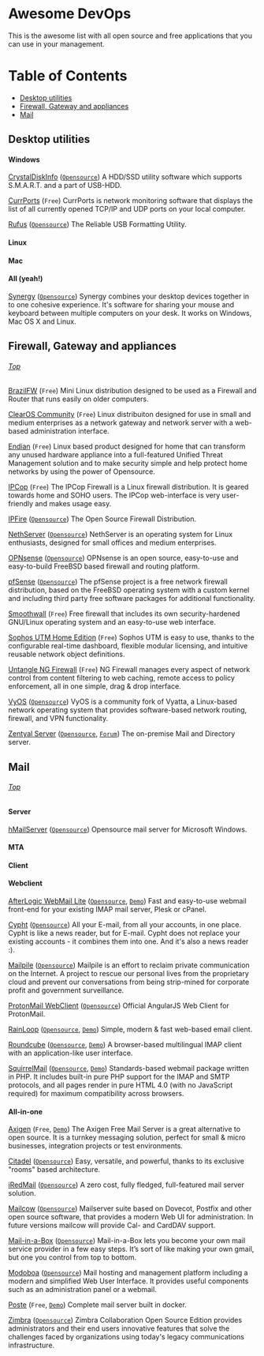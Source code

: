 # Awesome DevOps
This is the awesome list with all open source and free applications that you can use in your management.

Table of Contents
=================
  - [Desktop utilities](#desktop-utilities)
  - [Firewall, Gateway and appliances](#firewall-gateway-and-appliances)
  - [Mail](#mail)

## Desktop utilities

#### Windows

[CrystalDiskInfo](http://crystalmark.info/software/CrystalDiskInfo/index-e.html) ([`Opensource`](http://crystalmark.info/download/index-e.html)) A HDD/SSD utility software which supports S.M.A.R.T. and a part of USB-HDD.

[CurrPorts](http://www.nirsoft.net/utils/cports.html) (`Free`) CurrPorts is network monitoring software that displays the list of all currently opened TCP/IP and UDP ports on your local computer.

[Rufus](https://rufus.akeo.ie) ([`Opensource`](https://github.com/pbatard/rufus)) The Reliable USB Formatting Utility.

#### Linux

#### Mac

#### All (yeah!)

[Synergy](http://synergy-project.org) ([`Opensource`](https://github.com/synergy/synergy)) Synergy combines your desktop devices together in to one cohesive experience. It's software for sharing your mouse and keyboard between multiple computers on your desk. It works on Windows, Mac OS X and Linux.

  
## Firewall, Gateway and appliances
###### [Top](#table-of-contents)

[BrazilFW](http://www.brazilfw.com.br) (`Free`) Mini Linux distribution designed to be used as a Firewall and Router that runs easily on older computers.

[ClearOS Community](https://www.clearos.com/clearfoundation/software/clearos-7-community) (`Free`) Linux distribuiton designed for use in small and medium enterprises as a network gateway and network server with a web-based administration interface.

[Endian](http://www.endian.com/community/overview) (`Free`) Linux based product designed for home that can transform any unused hardware appliance into a full-featured Unified Threat Management solution and to make security simple and help protect home networks by using the power of Opensource.

[IPCop](http://www.ipcop.org) (`Free`) The IPCop Firewall is a Linux firewall distribution. It is geared towards home and SOHO users. The IPCop web-interface is very user-friendly and makes usage easy.

[IPFire](http://www.ipfire.org) ([`Opensource`](https://github.com/ipfire)) The Open Source Firewall Distribution.

[NethServer](http://www.nethserver.org) ([`Opensource`](https://github.com/NethServer)) NethServer is an operating system for Linux enthusiasts, designed for small offices and medium enterprises.

[OPNsense](https://opnsense.org) ([`Opensource`](https://github.com/opnsense)) OPNsense is an open source, easy-to-use and easy-to-build FreeBSD based firewall and routing platform.

[pfSense](https://pfsense.org) ([`Opensource`](https://github.com/pfsense)) The pfSense project is a free network firewall distribution, based on the FreeBSD operating system with a custom kernel and including third party free software packages for additional functionality.

[Smoothwall](http://www.smoothwall.org) (`Free`) Free firewall that includes its own security-hardened GNU/Linux operating system and an easy-to-use web interface.

[Sophos UTM Home Edition](https://www.sophos.com/en-us/products/free-tools/sophos-utm-home-edition.aspx) (`Free`) Sophos UTM is easy to use, thanks to the configurable real-time dashboard, flexible modular licensing, and intuitive reusable network object definitions.

[Untangle NG Firewall](http://www.untangle.com/get-untangle/) (`Free`) NG Firewall manages every aspect of network control from content filtering to web caching, remote access to policy enforcement, all in one simple, drag & drop interface.

[VyOS](http://vyos.net) ([`Opensource`](https://github.com/vyos)) VyOS is a community fork of Vyatta, a Linux-based network operating system that provides software-based network routing, firewall, and VPN functionality.

[Zentyal Server](http://www.zentyal.org/server/) ([`Opensource`](https://github.com/Zentyal/zentyal), [`Forum`](https://forum.zentyal.org)) The on-premise Mail and Directory server.


## Mail
###### [Top](#table-of-contents)

#### Server

[hMailServer](https://www.hmailserver.com) ([`Opensource`](https://github.com/hmailserver/hmailserver)) Opensource mail server for Microsoft Windows.

#### MTA

#### Client

#### Webclient

[AfterLogic WebMail Lite](http://www.afterlogic.org/webmail-lite) ([`Opensource`](https://github.com/afterlogic/webmail-lite), [`Demo`](https://lite.afterlogic.com)) Fast and easy-to-use webmail front-end for your existing IMAP mail server, Plesk or cPanel.

[Cypht](http://cypht.org) ([`Opensource`](https://github.com/jasonmunro/hm3)) All your E-mail, from all your accounts, in one place. Cypht is like a news reader, but for E-mail. Cypht does not replace your existing accounts - it combines them into one. And it's also a news reader :).

[Mailpile](https://www.mailpile.is) ([`Opensource`](https://github.com/mailpile/Mailpile)) Mailpile is an effort to reclaim private communication on the Internet. A project to rescue our personal lives from the proprietary cloud and prevent our conversations from being strip-mined for corporate profit and government surveillance.

[ProtonMail WebClient](https://protonmail.com) ([`Opensource`](https://github.com/ProtonMail/WebClient)) Official AngularJS Web Client for ProtonMail.

[RainLoop](http://www.rainloop.net) ([`Opensource`](https://github.com/RainLoop/rainloop-webmail), [`Demo`](http://demo.rainloop.net)) Simple, modern & fast web-based email client.

[Roundcube](https://roundcube.net) ([`Opensource`](https://github.com/roundcube/roundcubemail), [`Demo`](https://roundcube.net/screens)) A browser-based multilingual IMAP client with an application-like user interface.

[SquirrelMail](https://squirrelmail.org) ([`Opensource`](http://sourceforge.net/p/squirrelmail/code/HEAD/tree/), [`Demo`](https://squirrelmail.org/screenshots.php)) Standards-based webmail package written in PHP. It includes built-in pure PHP support for the IMAP and SMTP protocols, and all pages render in pure HTML 4.0 (with no JavaScript required) for maximum compatibility across browsers.

#### All-in-one

[Axigen](https://www.axigen.com/mail-server/free) (`Free`, [`Demo`](https://www.axigen.com/mail-server/free)) The Axigen Free Mail Server is a great alternative to open source. It is a turnkey messaging solution, perfect for small & micro businesses, integration projects or test environments.

[Citadel](http://www.citadel.org) ([`Opensource`](http://code.citadel.org)) Easy, versatile, and powerful, thanks to its exclusive "rooms" based architecture.

[iRedMail](http://www.iredmail.org) ([`Opensource`](https://bitbucket.org/zhb/iredmail/src)) A zero cost, fully fledged, full-featured mail server solution.

[Mailcow](http://mailcow.email) ([`Opensource`](https://github.com/andryyy/mailcow)) Mailserver suite based on Dovecot, Postfix and other open source software, that provides a modern Web UI for administration. In future versions mailcow will provide Cal- and CardDAV support.

[Mail-in-a-Box](https://mailinabox.email) ([`Opensource`](https://github.com/mail-in-a-box/mailinabox)) Mail-in-a-Box lets you become your own mail service provider in a few easy steps. It’s sort of like making your own gmail, but one you control from top to bottom.

[Modoboa](http://modoboa.org) ([`Opensource`](https://github.com/tonioo/modoboa)) Mail hosting and management platform including a modern and simplified Web User Interface. It provides useful components such as an administration panel or a webmail.

[Poste](https://poste.io) (`Free`, [`Demo`](https://poste.io/admin/login#admin@poste.io;admin)) Complete mail server built in docker.

[Zimbra](https://www.zimbra.com/open-source) ([`Opensource`](https://github.com/Zimbra)) Zimbra Collaboration Open Source Edition provides administrators and their end users innovative features that solve the challenges faced by organizations using today's legacy communications infrastructure.
